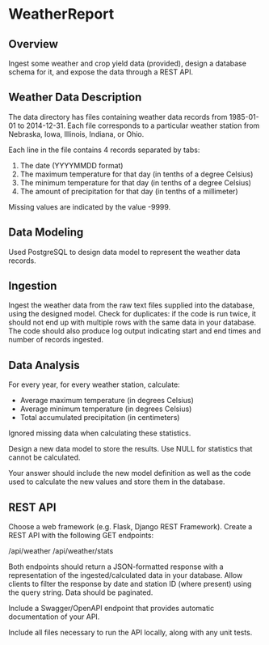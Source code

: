 # WeatherReport

## Overview

Ingest some weather and crop yield data (provided), design a database schema for it, and expose the data through a REST API.

## Weather Data Description

The data directory has files containing weather data records from 1985-01-01 to 2014-12-31. Each file corresponds to a particular weather station from Nebraska, Iowa, Illinois, Indiana, or Ohio.

Each line in the file contains 4 records separated by tabs:

1. The date (YYYYMMDD format)
2. The maximum temperature for that day (in tenths of a degree Celsius)
3. The minimum temperature for that day (in tenths of a degree Celsius)
4. The amount of precipitation for that day (in tenths of a millimeter)

Missing values are indicated by the value -9999.

## Data Modeling

Used PostgreSQL to design data model to represent the weather data records.

## Ingestion

Ingest the weather data from the raw text files supplied into the database, using the designed model.
Check for duplicates: if the code is run twice, it should not end up with multiple rows with the same data in your database.
The code should also produce log output indicating start and end times and number of records ingested.

## Data Analysis

For every year, for every weather station, calculate:

- Average maximum temperature (in degrees Celsius)
- Average minimum temperature (in degrees Celsius)
- Total accumulated precipitation (in centimeters)

Ignored missing data when calculating these statistics.

Design a new data model to store the results. Use NULL for statistics that cannot be calculated.

Your answer should include the new model definition as well as the code used to calculate the new values and store them in the database.

## REST API

Choose a web framework (e.g. Flask, Django REST Framework). Create a REST API with the following GET endpoints:

/api/weather
/api/weather/stats

Both endpoints should return a JSON-formatted response with a representation of the ingested/calculated data in your database. Allow clients to filter the response by date and station ID (where present) using the query string. Data should be paginated.

Include a Swagger/OpenAPI endpoint that provides automatic documentation of your API.

Include all files necessary to run the API locally, along with any unit tests.
